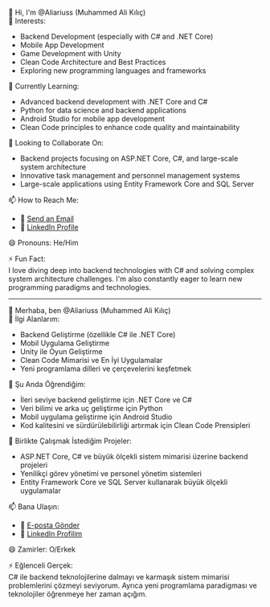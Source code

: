 👋 Hi, I'm @Aliariuss (Muhammed Ali Kılıç)  
👀 Interests:

- Backend Development (especially with C# and .NET Core)  
- Mobile App Development  
- Game Development with Unity  
- Clean Code Architecture and Best Practices  
- Exploring new programming languages and frameworks  

🌱 Currently Learning:

- Advanced backend development with .NET Core and C#  
- Python for data science and backend applications  
- Android Studio for mobile app development  
- Clean Code principles to enhance code quality and maintainability  

💼 Looking to Collaborate On:

- Backend projects focusing on ASP.NET Core, C#, and large-scale system architecture  
- Innovative task management and personnel management systems  
- Large-scale applications using Entity Framework Core and SQL Server  

📫 How to Reach Me:

- 📧 [Send an Email](mailto:muhammed.kilic8@outlook.com)  
- 💼 [LinkedIn Profile](https://www.linkedin.com/in/aliarius)  

😄 Pronouns: He/Him  

⚡ Fun Fact:  
I love diving deep into backend technologies with C# and solving complex system architecture challenges. I'm also constantly eager to learn new programming paradigms and technologies.

***********************************************************************************************************

👋 Merhaba, ben @Aliariuss (Muhammed Ali Kılıç)  
👀 İlgi Alanlarım:

- Backend Geliştirme (özellikle C# ile .NET Core)  
- Mobil Uygulama Geliştirme  
- Unity ile Oyun Geliştirme  
- Clean Code Mimarisi ve En İyi Uygulamalar  
- Yeni programlama dilleri ve çerçevelerini keşfetmek  

🌱 Şu Anda Öğrendiğim:

- İleri seviye backend geliştirme için .NET Core ve C#  
- Veri bilimi ve arka uç geliştirme için Python  
- Mobil uygulama geliştirme için Android Studio  
- Kod kalitesini ve sürdürülebilirliği artırmak için Clean Code Prensipleri  

💼 Birlikte Çalışmak İstediğim Projeler:

- ASP.NET Core, C# ve büyük ölçekli sistem mimarisi üzerine backend projeleri  
- Yenilikçi görev yönetimi ve personel yönetim sistemleri  
- Entity Framework Core ve SQL Server kullanarak büyük ölçekli uygulamalar  

📫 Bana Ulaşın:

- 📧 [E-posta Gönder](mailto:muhammed.kilic8@outlook.com)  
- 💼 [LinkedIn Profilim](https://www.linkedin.com/in/aliarius)  

😄 Zamirler: O/Erkek  

⚡ Eğlenceli Gerçek:  
C# ile backend teknolojilerine dalmayı ve karmaşık sistem mimarisi problemlerini çözmeyi seviyorum. Ayrıca yeni programlama paradigması ve teknolojiler öğrenmeye her zaman açığım.
